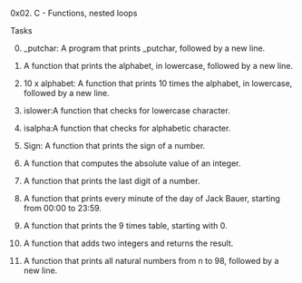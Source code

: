 0x02. C - Functions, nested loops

Tasks

0.  _putchar: A program that prints _putchar, followed by a new line.

1. A function that prints the alphabet, in lowercase, followed by a new line.

2. 10 x alphabet: A function that prints 10 times the alphabet, in lowercase, followed by a new line.

3. islower:A function that checks for lowercase character.

4. isalpha:A  function that checks for alphabetic character.

5. Sign: A function that prints the sign of a number.

6. A function that computes the absolute value of an integer.

7. A function that prints the last digit of a number.

8. A function that prints every minute of the day of Jack Bauer, starting from 00:00 to 23:59.

9. A function that prints the 9 times table, starting with 0.

10. A function that adds two integers and returns the result.

11. A function that prints all natural numbers from n to 98, followed by a new line.
